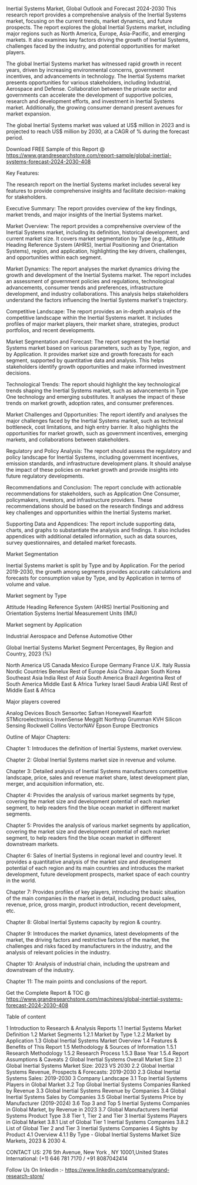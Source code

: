 Inertial Systems Market, Global Outlook and Forecast 2024-2030
This research report provides a comprehensive analysis of the Inertial Systems market, focusing on the current trends, market dynamics, and future prospects. The report explores the global Inertial Systems market, including major regions such as North America, Europe, Asia-Pacific, and emerging markets. It also examines key factors driving the growth of Inertial Systems, challenges faced by the industry, and potential opportunities for market players.

The global Inertial Systems market has witnessed rapid growth in recent years, driven by increasing environmental concerns, government incentives, and advancements in technology. The Inertial Systems market presents opportunities for various stakeholders, including Industrial, Aerospace and Defense. Collaboration between the private sector and governments can accelerate the development of supportive policies, research and development efforts, and investment in Inertial Systems market. Additionally, the growing consumer demand present avenues for market expansion.

The global Inertial Systems market was valued at US$ million in 2023 and is projected to reach US$ million by 2030, at a CAGR of % during the forecast period.

Download FREE Sample of this Report @ https://www.grandresearchstore.com/report-sample/global-inertial-systems-forecast-2024-2030-408


Key Features:

The research report on the Inertial Systems market includes several key features to provide comprehensive insights and facilitate decision-making for stakeholders.

Executive Summary: The report provides overview of the key findings, market trends, and major insights of the Inertial Systems market.

Market Overview: The report provides a comprehensive overview of the Inertial Systems market, including its definition, historical development, and current market size. It covers market segmentation by Type (e.g., Attitude Heading Reference System (AHRS), Inertial Positioning and Orientation Systems), region, and application, highlighting the key drivers, challenges, and opportunities within each segment.

Market Dynamics: The report analyses the market dynamics driving the growth and development of the Inertial Systems market. The report includes an assessment of government policies and regulations, technological advancements, consumer trends and preferences, infrastructure development, and industry collaborations. This analysis helps stakeholders understand the factors influencing the Inertial Systems market's trajectory.

Competitive Landscape: The report provides an in-depth analysis of the competitive landscape within the Inertial Systems market. It includes profiles of major market players, their market share, strategies, product portfolios, and recent developments.

Market Segmentation and Forecast: The report segment the Inertial Systems market based on various parameters, such as by Type, region, and by Application. It provides market size and growth forecasts for each segment, supported by quantitative data and analysis. This helps stakeholders identify growth opportunities and make informed investment decisions.

Technological Trends: The report should highlight the key technological trends shaping the Inertial Systems market, such as advancements in Type One technology and emerging substitutes. It analyses the impact of these trends on market growth, adoption rates, and consumer preferences.

Market Challenges and Opportunities: The report identify and analyses the major challenges faced by the Inertial Systems market, such as technical bottleneck, cost limitations, and high entry barrier. It also highlights the opportunities for market growth, such as government incentives, emerging markets, and collaborations between stakeholders.

Regulatory and Policy Analysis: The report should assess the regulatory and policy landscape for Inertial Systems, including government incentives, emission standards, and infrastructure development plans. It should analyse the impact of these policies on market growth and provide insights into future regulatory developments.

Recommendations and Conclusion: The report conclude with actionable recommendations for stakeholders, such as Application One Consumer, policymakers, investors, and infrastructure providers. These recommendations should be based on the research findings and address key challenges and opportunities within the Inertial Systems market.

Supporting Data and Appendices: The report include supporting data, charts, and graphs to substantiate the analysis and findings. It also includes appendices with additional detailed information, such as data sources, survey questionnaires, and detailed market forecasts.

Market Segmentation

Inertial Systems market is split by Type and by Application. For the period 2019-2030, the growth among segments provides accurate calculations and forecasts for consumption value by Type, and by Application in terms of volume and value.



Market segment by Type



Attitude Heading Reference System (AHRS)
Inertial Positioning and Orientation Systems
Inertial Measurement Units (IMU)


Market segment by Application



Industrial
Aerospace and Defense
Automotive
Other


Global Inertial Systems Market Segment Percentages, By Region and Country, 2023 (%)



North America
US
Canada
Mexico
Europe
Germany
France
U.K.
Italy
Russia
Nordic Countries
Benelux
Rest of Europe
Asia
China
Japan
South Korea
Southeast Asia
India
Rest of Asia
South America
Brazil
Argentina
Rest of South America
Middle East & Africa
Turkey
Israel
Saudi Arabia
UAE
Rest of Middle East & Africa


Major players covered



Analog Devices
Bosch Sensortec
Safran
Honeywell
Kearfott
STMicroelectronics
InvenSense
Meggitt
Northrop Grumman
KVH
Silicon Sensing
Rockwell Collins
VectorNAV
Epson Europe Electronics


Outline of Major Chapters:

Chapter 1: Introduces the definition of Inertial Systems, market overview.

Chapter 2: Global Inertial Systems market size in revenue and volume.

Chapter 3: Detailed analysis of Inertial Systems manufacturers competitive landscape, price, sales and revenue market share, latest development plan, merger, and acquisition information, etc.

Chapter 4: Provides the analysis of various market segments by type, covering the market size and development potential of each market segment, to help readers find the blue ocean market in different market segments.

Chapter 5: Provides the analysis of various market segments by application, covering the market size and development potential of each market segment, to help readers find the blue ocean market in different downstream markets.

Chapter 6: Sales of Inertial Systems in regional level and country level. It provides a quantitative analysis of the market size and development potential of each region and its main countries and introduces the market development, future development prospects, market space of each country in the world.

Chapter 7: Provides profiles of key players, introducing the basic situation of the main companies in the market in detail, including product sales, revenue, price, gross margin, product introduction, recent development, etc.

Chapter 8: Global Inertial Systems capacity by region & country.

Chapter 9: Introduces the market dynamics, latest developments of the market, the driving factors and restrictive factors of the market, the challenges and risks faced by manufacturers in the industry, and the analysis of relevant policies in the industry.

Chapter 10: Analysis of industrial chain, including the upstream and downstream of the industry.

Chapter 11: The main points and conclusions of the report.

Get the Complete Report & TOC @ https://www.grandresearchstore.com/machines/global-inertial-systems-forecast-2024-2030-408

Table of content

1 Introduction to Research & Analysis Reports
1.1 Inertial Systems Market Definition
1.2 Market Segments
1.2.1 Market by Type
1.2.2 Market by Application
1.3 Global Inertial Systems Market Overview
1.4 Features & Benefits of This Report
1.5 Methodology & Sources of Information
1.5.1 Research Methodology
1.5.2 Research Process
1.5.3 Base Year
1.5.4 Report Assumptions & Caveats
2 Global Inertial Systems Overall Market Size
2.1 Global Inertial Systems Market Size: 2023 VS 2030
2.2 Global Inertial Systems Revenue, Prospects & Forecasts: 2019-2030
2.3 Global Inertial Systems Sales: 2019-2030
3 Company Landscape
3.1 Top Inertial Systems Players in Global Market
3.2 Top Global Inertial Systems Companies Ranked by Revenue
3.3 Global Inertial Systems Revenue by Companies
3.4 Global Inertial Systems Sales by Companies
3.5 Global Inertial Systems Price by Manufacturer (2019-2024)
3.6 Top 3 and Top 5 Inertial Systems Companies in Global Market, by Revenue in 2023
3.7 Global Manufacturers Inertial Systems Product Type
3.8 Tier 1, Tier 2 and Tier 3 Inertial Systems Players in Global Market
3.8.1 List of Global Tier 1 Inertial Systems Companies
3.8.2 List of Global Tier 2 and Tier 3 Inertial Systems Companies
4 Sights by Product
4.1 Overview
4.1.1 By Type - Global Inertial Systems Market Size Markets, 2023 & 2030
4.

CONTACT US:
276 5th Avenue, New York , NY 10001,United States
International: (+1) 646 781 7170 / +91 8087042414

Follow Us On linkedin :- https://www.linkedin.com/company/grand-research-store/
